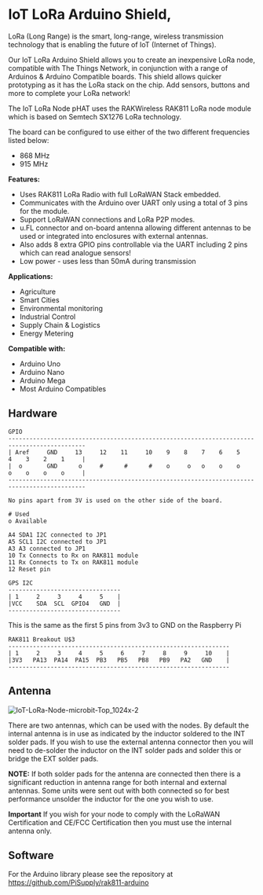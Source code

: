 # IoT LoRa Arduino Shield,

LoRa (Long Range) is the smart, long-range, wireless transmission technology that is enabling the future of
IoT (Internet of Things).

Our IoT LoRa Arduino Shield allows you to create an inexpensive LoRa node, compatible with The Things
Network, in conjunction with a range of Arduinos & Arduino Compatible boards. This shield allows quicker
prototyping as it has the LoRa stack on the chip. Add sensors, buttons and more to complete your LoRa
network!

The IoT LoRa Node pHAT uses the RAKWireless RAK811 LoRa node module which is based on Semtech
SX1276 LoRa technology.

The board can be configured to use either of the two different frequencies listed below:
* 868 MHz
* 915 MHz

**Features:**
* Uses RAK811 LoRa Radio with full LoRaWAN Stack embedded.
* Communicates with the Arduino over UART only using a total of 3 pins for the module.
* Support LoRaWAN connections and LoRa P2P modes.
* u.FL connector and on-board antenna allowing different antennas to be used or integrated into enclosures with external antennas.
* Also adds 8 extra GPIO pins controllable via the UART including 2 pins which can read analogue sensors!
* Low power - uses less than 50mA during transmission

**Applications:**
* Agriculture
* Smart Cities
* Environmental monitoring
* Industrial Control
* Supply Chain & Logistics
* Energy Metering

**Compatible with:**
* Arduino Uno
* Arduino Nano
* Arduino Mega
* Most Arduino Compatibles



## Hardware


```text
GPIO
--------------------------------------------------------------------------------------------
| Aref     GND     13     12    11     10    9    8    7    6    5    4    3    2    1     |
|  o       GND      o     #      #      #    o     o   o    o    o    o    o    o    o     |
--------------------------------------------------------------------------------------------

No pins apart from 3V is used on the other side of the board.

# Used
o Available

A4 SDA1 I2C connected to JP1
A5 SCL1 I2C connected to JP1
A3 A3 connected to JP1
10 Tx Connects to Rx on RAK811 module
11 Rx Connects to Tx on RAK811 module
12 Reset pin

```

```text
GPS I2C
--------------------------------
| 1     2     3     4     5    |
|VCC    SDA  SCL  GPIO4   GND  |
--------------------------------
```
This is the same as the first 5 pins from 3v3 to GND on the Raspberry Pi

```text
RAK811 Breakout U$3
---------------------------------------------------------------
| 1     2     3     4     5     6     7     8     9     10    |
|3V3   PA13  PA14  PA15  PB3   PB5   PB8   PB9   PA2   GND    |
---------------------------------------------------------------
```
## Antenna
![IoT-LoRa-Node-microbit-Top_1024x-2](https://user-images.githubusercontent.com/1878314/58700166-45735f00-8397-11e9-9612-d2a22d5cedf2.png)

There are two antennas, which can be used with the nodes. By default the internal antenna is in use as indicated by the inductor soldered to the INT solder pads. If you wish to use the external antenna connector then you will need to de-solder the inductor on the INT solder pads and solder this or bridge the EXT solder pads.

**NOTE:** If both solder pads for the antenna are connected then there is a significant reduction in antenna range for both internal and external antennas.
Some units were sent out with both connected so for best performance unsolder the inductor for the one you wish to use.

**Important** If you wish for your node to comply with the LoRaWAN Certification and CE/FCC Certification then you must use the internal antenna only.

## Software

For the Arduino library please see the repository at https://github.com/PiSupply/rak811-arduino
